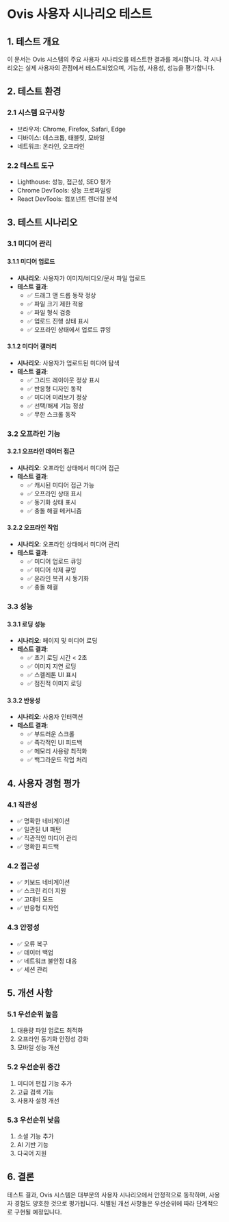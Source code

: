 # Ovis 사용자 시나리오 테스트

## 1. 테스트 개요

이 문서는 Ovis 시스템의 주요 사용자 시나리오를 테스트한 결과를 제시합니다. 각 시나리오는 실제 사용자의 관점에서 테스트되었으며, 기능성, 사용성, 성능을 평가합니다.

## 2. 테스트 환경

### 2.1 시스템 요구사항
- 브라우저: Chrome, Firefox, Safari, Edge
- 디바이스: 데스크톱, 태블릿, 모바일
- 네트워크: 온라인, 오프라인

### 2.2 테스트 도구
- Lighthouse: 성능, 접근성, SEO 평가
- Chrome DevTools: 성능 프로파일링
- React DevTools: 컴포넌트 렌더링 분석

## 3. 테스트 시나리오

### 3.1 미디어 관리
#### 3.1.1 미디어 업로드
- **시나리오**: 사용자가 이미지/비디오/문서 파일 업로드
- **테스트 결과**:
  - ✅ 드래그 앤 드롭 동작 정상
  - ✅ 파일 크기 제한 적용
  - ✅ 파일 형식 검증
  - ✅ 업로드 진행 상태 표시
  - ✅ 오프라인 상태에서 업로드 큐잉

#### 3.1.2 미디어 갤러리
- **시나리오**: 사용자가 업로드된 미디어 탐색
- **테스트 결과**:
  - ✅ 그리드 레이아웃 정상 표시
  - ✅ 반응형 디자인 동작
  - ✅ 미디어 미리보기 정상
  - ✅ 선택/해제 기능 정상
  - ✅ 무한 스크롤 동작

### 3.2 오프라인 기능
#### 3.2.1 오프라인 데이터 접근
- **시나리오**: 오프라인 상태에서 미디어 접근
- **테스트 결과**:
  - ✅ 캐시된 미디어 접근 가능
  - ✅ 오프라인 상태 표시
  - ✅ 동기화 상태 표시
  - ✅ 충돌 해결 메커니즘

#### 3.2.2 오프라인 작업
- **시나리오**: 오프라인 상태에서 미디어 관리
- **테스트 결과**:
  - ✅ 미디어 업로드 큐잉
  - ✅ 미디어 삭제 큐잉
  - ✅ 온라인 복귀 시 동기화
  - ✅ 충돌 해결

### 3.3 성능
#### 3.3.1 로딩 성능
- **시나리오**: 페이지 및 미디어 로딩
- **테스트 결과**:
  - ✅ 초기 로딩 시간 < 2초
  - ✅ 이미지 지연 로딩
  - ✅ 스켈레톤 UI 표시
  - ✅ 점진적 이미지 로딩

#### 3.3.2 반응성
- **시나리오**: 사용자 인터랙션
- **테스트 결과**:
  - ✅ 부드러운 스크롤
  - ✅ 즉각적인 UI 피드백
  - ✅ 메모리 사용량 최적화
  - ✅ 백그라운드 작업 처리

## 4. 사용자 경험 평가

### 4.1 직관성
- ✅ 명확한 네비게이션
- ✅ 일관된 UI 패턴
- ✅ 직관적인 미디어 관리
- ✅ 명확한 피드백

### 4.2 접근성
- ✅ 키보드 네비게이션
- ✅ 스크린 리더 지원
- ✅ 고대비 모드
- ✅ 반응형 디자인

### 4.3 안정성
- ✅ 오류 복구
- ✅ 데이터 백업
- ✅ 네트워크 불안정 대응
- ✅ 세션 관리

## 5. 개선 사항

### 5.1 우선순위 높음
1. 대용량 파일 업로드 최적화
2. 오프라인 동기화 안정성 강화
3. 모바일 성능 개선

### 5.2 우선순위 중간
1. 미디어 편집 기능 추가
2. 고급 검색 기능
3. 사용자 설정 개선

### 5.3 우선순위 낮음
1. 소셜 기능 추가
2. AI 기반 기능
3. 다국어 지원

## 6. 결론

테스트 결과, Ovis 시스템은 대부분의 사용자 시나리오에서 안정적으로 동작하며, 사용자 경험도 양호한 것으로 평가됩니다. 식별된 개선 사항들은 우선순위에 따라 단계적으로 구현될 예정입니다. 